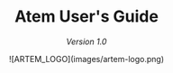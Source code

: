 <h1 style="text-align: center;">Atem User's Guide</h1>

*<p style="text-align: center;">Version 1.0</p>*

<p style="text-align: center;">![ARTEM_LOGO](images/artem-logo.png)</p>


